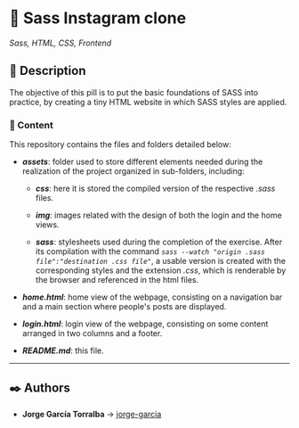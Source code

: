 # 💊 Sass Instagram clone

_Sass, HTML, CSS, Frontend_

## 📔 Description

The objective of this pill is to put the basic foundations of SASS into practice, by creating a tiny HTML website in which SASS styles are applied.

### 📂 Content

This repository contains the files and folders detailed below:

- **_assets_**: folder used to store different elements needed during the realization of the project organized in sub-folders, including:

  - **_css_**: here it is stored the compiled version of the respective _.sass_ files.

  - **_img_**: images related with the design of both the login and the home views.

  - **_sass_**: stylesheets used during the completion of the exercise. After its compilation with the command _`sass --watch "origin .sass file":"destination .css file"`_, a usable version is created with the corresponding styles and the extension _.css_, which is renderable by the browser and referenced in the html files.

- **_home.html_**: home view of the webpage, consisting on a navigation bar and a main section where people's posts are displayed.

- **_login.html_**: login view of the webpage, consisting on some content arranged in two columns and a footer.

- **_README.md_**: this file.

---

## ✒️ Authors

- **Jorge García Torralba** &#8594; [jorge-garcia](https://code.assemblerschool.com/jorge-garcia/)
